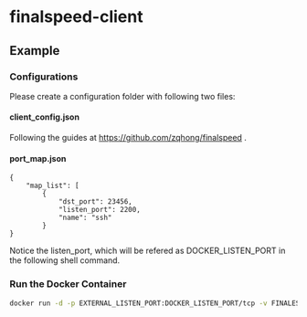 # finalspeed-client

## Example

### Configurations

Please create a configuration folder with following two files:

#### client_config.json

Following the guides at https://github.com/zqhong/finalspeed .

#### port_map.json

```
{
    "map_list": [
        {
            "dst_port": 23456, 
            "listen_port": 2200, 
            "name": "ssh"
        }
}
```

Notice the listen_port, which will be refered as DOCKER_LISTEN_PORT in the following shell command.

### Run the Docker Container
 
```bash
docker run -d -p EXTERNAL_LISTEN_PORT:DOCKER_LISTEN_PORT/tcp -v FINALESPEED_CONF_DIR:/conf --name finalspeed yaleh/docker-finalspeed-client
```

